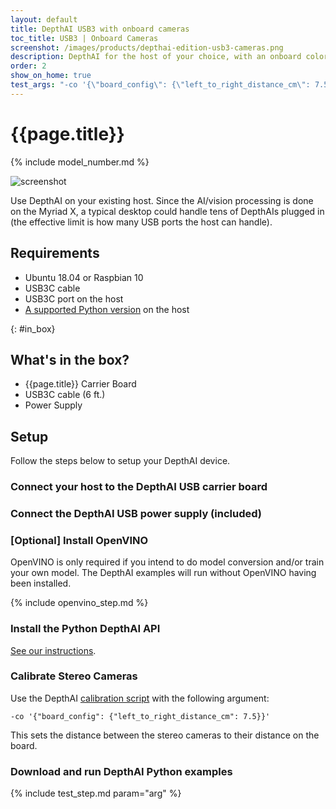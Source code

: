 ```yaml
---
layout: default
title: DepthAI USB3 with onboard cameras
toc_title: USB3 | Onboard Cameras
screenshot: /images/products/depthai-edition-usb3-cameras.png
description: DepthAI for the host of your choice, with an onboard color camera module and global-shutter synchronized stereo pair.
order: 2
show_on_home: true
test_args: "-co '{\"board_config\": {\"left_to_right_distance_cm\": 7.5}}'"
---
```


# {{page.title}}

{% include model_number.md %}

![screenshot]({{page.screenshot}})

Use DepthAI on your existing host. Since the AI/vision processing is done on the Myriad X, a typical desktop could handle tens of DepthAIs plugged in (the effective limit is how many USB ports the host can handle).

## Requirements

* Ubuntu 18.04 or Raspbian 10
* USB3C cable
* USB3C port on the host
* [A supported Python version](/api/#python_version) on the host

{: #in_box}
## What's in the box?

* {{page.title}} Carrier Board
* USB3C cable (6 ft.)
* Power Supply

## Setup

Follow the steps below to setup your DepthAI device.

<h3 class="step js-toc-ignore"><span></span> Connect your host to the DepthAI USB carrier board</h3>

<h3 class="step js-toc-ignore"><span></span> Connect the DepthAI USB power supply (included)</h3>

<h3 class="step js-toc-ignore"><span></span> [Optional] Install OpenVINO</h3>
OpenVINO is only required if you intend to do model conversion and/or train your own model.
The DepthAI examples will run without OpenVINO having been installed.

{% include openvino_step.md %}

<h3 class="step js-toc-ignore"><span></span> Install the Python DepthAI API</h3>

[See our instructions](/api#install).

<h3 class="step js-toc-ignore"><span></span> Calibrate Stereo Cameras</h3>

Use the DepthAI [calibration script](/products/stereo_camera_pair/#calibration) with the following argument:

```
-co '{"board_config": {"left_to_right_distance_cm": 7.5}}'
```

This sets the distance between the stereo cameras to their distance on the board.

<h3 class="step js-toc-ignore"><span></span> Download and run DepthAI Python examples</h3>

{% include test_step.md param="arg" %}
